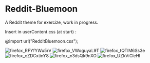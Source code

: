 # Reddit-Bluemoon
A Reddit theme for exercize, work in progress.

Insert in userContent.css (at start) :

@import url("RedditBluemoon.css");




![firefox_RFYfYWu5rV](https://user-images.githubusercontent.com/40931468/224949671-54b8cd5a-132c-45a6-896d-48818f2dc23a.jpg)
![firefox_VWoguyaL9T](https://user-images.githubusercontent.com/40931468/224949694-d6989186-3860-4332-b565-1ab8661012fe.jpg)
![firefox_tQTlM6Ss3e](https://user-images.githubusercontent.com/40931468/224949709-82b32af3-ccc7-4925-b440-e9eb65da8b30.jpg)
![firefox_cZDCxtinY8](https://user-images.githubusercontent.com/40931468/224949734-59627011-a50b-408b-b7cd-cb9f08cbeca3.jpg)
![firefox_n3dsQk9nXO](https://user-images.githubusercontent.com/40931468/224949753-e6225efd-1d9b-4fd6-8760-c04a39572c16.jpg)
![firefox_UZkViCleHl](https://user-images.githubusercontent.com/40931468/224949770-0b8a4726-adc3-4866-a301-d18d883af308.jpg)
